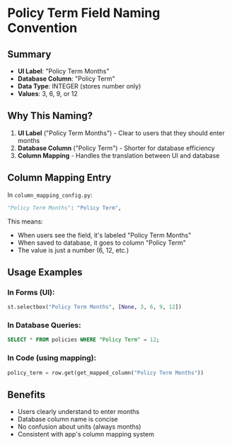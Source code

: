 # Policy Term Field Naming Convention

## Summary
- **UI Label**: "Policy Term Months"
- **Database Column**: "Policy Term" 
- **Data Type**: INTEGER (stores number only)
- **Values**: 3, 6, 9, or 12

## Why This Naming?
1. **UI Label** ("Policy Term Months") - Clear to users that they should enter months
2. **Database Column** ("Policy Term") - Shorter for database efficiency
3. **Column Mapping** - Handles the translation between UI and database

## Column Mapping Entry
In `column_mapping_config.py`:
```python
"Policy Term Months": "Policy Term",
```

This means:
- When users see the field, it's labeled "Policy Term Months"
- When saved to database, it goes to column "Policy Term"
- The value is just a number (6, 12, etc.)

## Usage Examples

### In Forms (UI):
```python
st.selectbox("Policy Term Months", [None, 3, 6, 9, 12])
```

### In Database Queries:
```sql
SELECT * FROM policies WHERE "Policy Term" = 12;
```

### In Code (using mapping):
```python
policy_term = row.get(get_mapped_column("Policy Term Months"))
```

## Benefits
- Users clearly understand to enter months
- Database column name is concise
- No confusion about units (always months)
- Consistent with app's column mapping system